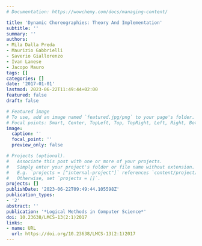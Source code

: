 ```yaml
---
# Documentation: https://wowchemy.com/docs/managing-content/

title: 'Dynamic Choreographies: Theory And Implementation'
subtitle: ''
summary: ''
authors:
- Mila Dalla Preda
- Maurizio Gabbrielli
- Saverio Giallorenzo
- Ivan Lanese
- Jacopo Mauro
tags: []
categories: []
date: '2017-01-01'
lastmod: 2023-06-22T11:49:44+02:00
featured: false
draft: false

# Featured image
# To use, add an image named `featured.jpg/png` to your page's folder.
# Focal points: Smart, Center, TopLeft, Top, TopRight, Left, Right, BottomLeft, Bottom, BottomRight.
image:
  caption: ''
  focal_point: ''
  preview_only: false

# Projects (optional).
#   Associate this post with one or more of your projects.
#   Simply enter your project's folder or file name without extension.
#   E.g. `projects = ["internal-project"]` references `content/project/deep-learning/index.md`.
#   Otherwise, set `projects = []`.
projects: []
publishDate: '2023-06-22T09:49:44.105598Z'
publication_types:
- '2'
abstract: ''
publication: '*Logical Methods in Computer Science*'
doi: 10.23638/LMCS-13(2:1)2017
links:
- name: URL
  url: https://doi.org/10.23638/LMCS-13(2:1)2017
---
```

